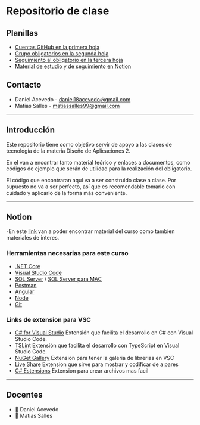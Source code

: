 # Repositorio de clase

## Planillas

- [Cuentas GitHub en la primera hoja](https://fi365-my.sharepoint.com/:x:/g/personal/da185082_fi365_ort_edu_uy/EeK8x-73p5RAmlSL_rvYRwIBJwVE9gECldhuJvqX8nSGKw?e=GVPbLc)
- [Grupo obligatorios en la segunda hoja](https://fi365-my.sharepoint.com/:x:/g/personal/da185082_fi365_ort_edu_uy/EeK8x-73p5RAmlSL_rvYRwIBJwVE9gECldhuJvqX8nSGKw?e=GVPbLc)
- [Seguimiento al obligatorio en la tercera hoja](https://fi365-my.sharepoint.com/:x:/g/personal/da185082_fi365_ort_edu_uy/EeK8x-73p5RAmlSL_rvYRwIBJwVE9gECldhuJvqX8nSGKw?e=GVPbLc)
- [Material de estudio y de seguimiento en Notion](https://cheerful-nation-1ca.notion.site/DA2-b7b2f6ec85964936bb35d449b643ebfd)

## Contacto

- Daniel Acevedo - [daniel18acevedo@gmail.com](mailto:daniel18acevedo@gmail.com)
- Matias Salles - [matiassalles99@gmail.com](mailto:matiassalles99@gmail.com)

---

## Introducción

Este repositorio tiene como objetivo servir de apoyo a las clases de tecnología de la materia Diseño de Aplicaciones 2.

En el van a encontrar tanto material teórico y enlaces a documentos, como códigos de ejemplo que serán de utilidad para la realización del obligatorio.

El código que encontraran aquí va a ser construido clase a clase. Por supuesto no va a ser perfecto, así que es recomendable tomarlo con cuidado y aplicarlo de la forma más conveniente.

---
## Notion
-En este [link](https://cheerful-nation-1ca.notion.site/DA2-b7b2f6ec85964936bb35d449b643ebfd) van a poder encontrar material del curso como tambien materiales de interes.
### Herramientas necesarias para este curso

- [.NET Core](https://dotnet.microsoft.com/download)
- [Visual Studio Code](https://code.visualstudio.com/)
- [SQL Server](https://www.microsoft.com/es-es/sql-server/sql-server-downloads) / [SQL Server para MAC](https://docs.microsoft.com/en-us/sql/linux/quickstart-install-connect-docker?view=sql-server-ver15&pivots=cs1-bash)
- [Postman](https://www.postman.com/)
- [Angular](https://angular.io/)
- [Node](https://nodejs.org/es/)
- [Git](https://git-scm.com/)

### Links de extension para VSC
 - [C# for Visual Studio](https://marketplace.visualstudio.com/items?itemName=ms-dotnettools.csharp) Extensión que facilita el desarrollo en C# con Visual Studio Code.
 - [TSLint](https://marketplace.visualstudio.com/items?itemName=ms-vscode.vscode-typescript-tslint-plugin) Extensión que facilita el desarrollo con TypeScript en Visual Studio Code.
 - [NuGet Gallery](https://marketplace.visualstudio.com/items?itemName=patcx.vscode-nuget-gallery) Extension para tener la galeria de librerias en VSC
 - [Live Share](https://marketplace.visualstudio.com/items?itemName=MS-vsliveshare.vsliveshare) Extension que sirve para mostrar y codificar de a pares
 - [C# Estensions](https://marketplace.visualstudio.com/items?itemName=jchannon.csharpextensions) Extension para crear archivos mas facil


<!--## Clases

1. [Comandos .Net Core](/Clases/ComandosNetCore.md)
2. [Introducción a Web API](/Clases/APIsREST.md)
3. [Estructura de una request/response](Clases/Request-Response-API-example.pdf)
4. [Inyección de dependencias](/Clases/InyeccionDependencias.md)
5. [Introducción a mocking](/Clases/Mocking.md)
6. [Guia Entity Framework Core](/Clases/EntityFrameworkCore.md)
7. [Filters](/Clases/Filters.md)
8. [Reflection](/Clases/Reflection.md)
9. [Angular](/Clases/Angular.md)

## Ejemplos

1. [Ejemplo de Web API e inyección de dependencias](/Ejemplos/WebAPI)
2. [Ejemplo de mocking](/Ejemplos/Mocking)
3. [Ejemplo Entity Framework Core](/Ejemplos/EntityFrameworkCore)
4. [Ejemplo filters](/Ejemplos/EjemploFilters)
5. [Ejemplos Reflection](/Ejemplos/Reflection)
6. [Ejemplo Angular](/Ejemplos/Angular)-->

<!-- ## Deploy

- [WebAPI](https://aulas.ort.edu.uy/mod/resource/view.php?id=186907)
- [Aplicación Angular](https://aulas.ort.edu.uy/mod/resource/view.php?id=190255) -->

---

## Docentes

- :space_invader: Daniel Acevedo
- :space_invader: Matias Salles
